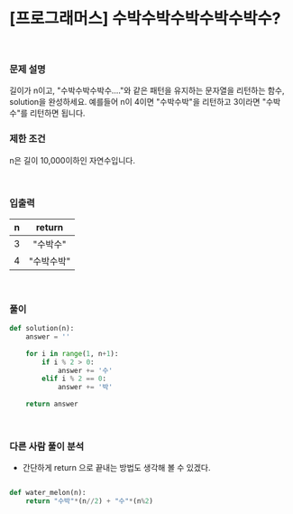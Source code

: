 # [프로그래머스] 수박수박수박수박수박수?

</br>

### 문제 설명
길이가 n이고, "수박수박수박수...."와 같은 패턴을 유지하는 문자열을 리턴하는 함수, solution을 완성하세요. 예를들어 n이 4이면 "수박수박"을 리턴하고 3이라면 "수박수"를 리턴하면 됩니다.

### 제한 조건
n은 길이 10,000이하인 자연수입니다.

</br>

### 입출력 

| n | return |
|:---:|:---:|
| 3 | "수박수" |  
| 4 | "수박수박" |

<br>


### 풀이


```python
def solution(n):
    answer = ''
    
    for i in range(1, n+1):
        if i % 2 > 0:
            answer += '수'
        elif i % 2 == 0:
            answer += '박'
    
    return answer

```

</br>

### 다른 사람 풀이 분석

- 간단하게 return 으로 끝내는 방법도 생각해 볼 수 있겠다.

```python

def water_melon(n):
    return "수박"*(n//2) + "수"*(n%2)

```


